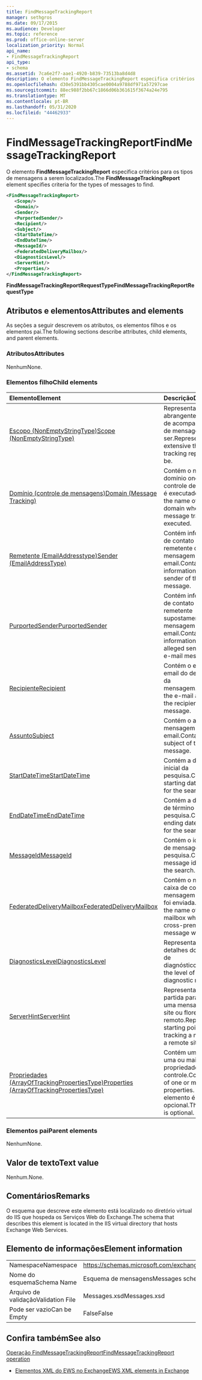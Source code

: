 ```yaml
---
title: FindMessageTrackingReport
manager: sethgros
ms.date: 09/17/2015
ms.audience: Developer
ms.topic: reference
ms.prod: office-online-server
localization_priority: Normal
api_name:
- FindMessageTrackingReport
api_type:
- schema
ms.assetid: 7ca6e2f7-aae1-4920-b839-73513ba8d4d8
description: O elemento FindMessageTrackingReport especifica critérios para os tipos de mensagens a serem localizados.
ms.openlocfilehash: d30e5391bb4305cae0004a9788df971a57297cae
ms.sourcegitcommit: 88ec988f2bb67c1866d06b361615f3674a24e795
ms.translationtype: MT
ms.contentlocale: pt-BR
ms.lasthandoff: 05/31/2020
ms.locfileid: "44462933"
---
```

# <a name="findmessagetrackingreport"></a><span data-ttu-id="8dd0a-103">FindMessageTrackingReport</span><span class="sxs-lookup"><span data-stu-id="8dd0a-103">FindMessageTrackingReport</span></span>

<span data-ttu-id="8dd0a-104">O elemento **FindMessageTrackingReport** especifica critérios para os tipos de mensagens a serem localizados.</span><span class="sxs-lookup"><span data-stu-id="8dd0a-104">The **FindMessageTrackingReport** element specifies criteria for the types of messages to find.</span></span> 
  
```xml
<FindMessageTrackingReport>
   <Scope/>
   <Domain/>
   <Sender/>
   <PurportedSender/>
   <Recipient/>
   <Subject/>
   <StartDateTime/>
   <EndDateTime/>
   <MessageId/>
   <FederatedDeliveryMailbox/>
   <DiagnosticsLevel/>
   <ServerHint/>
   <Properties/>
</FindMessageTrackingReport>
```

 <span data-ttu-id="8dd0a-105">**FindMessageTrackingReportRequestType**</span><span class="sxs-lookup"><span data-stu-id="8dd0a-105">**FindMessageTrackingReportRequestType**</span></span>
## <a name="attributes-and-elements"></a><span data-ttu-id="8dd0a-106">Atributos e elementos</span><span class="sxs-lookup"><span data-stu-id="8dd0a-106">Attributes and elements</span></span>

<span data-ttu-id="8dd0a-107">As seções a seguir descrevem os atributos, os elementos filhos e os elementos pai.</span><span class="sxs-lookup"><span data-stu-id="8dd0a-107">The following sections describe attributes, child elements, and parent elements.</span></span>
  
### <a name="attributes"></a><span data-ttu-id="8dd0a-108">Atributos</span><span class="sxs-lookup"><span data-stu-id="8dd0a-108">Attributes</span></span>

<span data-ttu-id="8dd0a-109">Nenhum</span><span class="sxs-lookup"><span data-stu-id="8dd0a-109">None.</span></span>
  
### <a name="child-elements"></a><span data-ttu-id="8dd0a-110">Elementos filho</span><span class="sxs-lookup"><span data-stu-id="8dd0a-110">Child elements</span></span>

|<span data-ttu-id="8dd0a-111">**Elemento**</span><span class="sxs-lookup"><span data-stu-id="8dd0a-111">**Element**</span></span>|<span data-ttu-id="8dd0a-112">**Descrição**</span><span class="sxs-lookup"><span data-stu-id="8dd0a-112">**Description**</span></span>|
|:-----|:-----|
|[<span data-ttu-id="8dd0a-113">Escopo (NonEmptyStringType)</span><span class="sxs-lookup"><span data-stu-id="8dd0a-113">Scope (NonEmptyStringType)</span></span>](scope-nonemptystringtype.md) <br/> |<span data-ttu-id="8dd0a-114">Representa o quão abrangentes o relatório de acompanhamento de mensagens deve ser.</span><span class="sxs-lookup"><span data-stu-id="8dd0a-114">Represents how extensive the message tracking report should be.</span></span>  <br/> |
|[<span data-ttu-id="8dd0a-115">Domínio (controle de mensagens)</span><span class="sxs-lookup"><span data-stu-id="8dd0a-115">Domain (Message Tracking)</span></span>](domain-message-tracking.md) <br/> |<span data-ttu-id="8dd0a-116">Contém o nome do domínio onde o controle de mensagens é executado.</span><span class="sxs-lookup"><span data-stu-id="8dd0a-116">Contains the name of the domain where the message tracking is executed.</span></span>  <br/> |
|[<span data-ttu-id="8dd0a-117">Remetente (EmailAddresstype)</span><span class="sxs-lookup"><span data-stu-id="8dd0a-117">Sender (EmailAddressType)</span></span>](sender-emailaddresstype.md) <br/> |<span data-ttu-id="8dd0a-118">Contém informações de contato para o remetente da mensagem de email.</span><span class="sxs-lookup"><span data-stu-id="8dd0a-118">Contains contact information for the sender of the e-mail message.</span></span>  <br/> |
|[<span data-ttu-id="8dd0a-119">PurportedSender</span><span class="sxs-lookup"><span data-stu-id="8dd0a-119">PurportedSender</span></span>](purportedsender.md) <br/> |<span data-ttu-id="8dd0a-120">Contém informações de contato para o remetente supostamente de uma mensagem de email.</span><span class="sxs-lookup"><span data-stu-id="8dd0a-120">Contains contact information for the alleged sender of an e-mail message.</span></span>  <br/> |
|[<span data-ttu-id="8dd0a-121">Recipiente</span><span class="sxs-lookup"><span data-stu-id="8dd0a-121">Recipient</span></span>](recipient.md) <br/> |<span data-ttu-id="8dd0a-122">Contém o endereço de email do destinatário da mensagem.</span><span class="sxs-lookup"><span data-stu-id="8dd0a-122">Contains the e-mail address for the recipient of the message.</span></span>  <br/> |
|[<span data-ttu-id="8dd0a-123">Assunto</span><span class="sxs-lookup"><span data-stu-id="8dd0a-123">Subject</span></span>](subject.md) <br/> |<span data-ttu-id="8dd0a-124">Contém o assunto da mensagem de email.</span><span class="sxs-lookup"><span data-stu-id="8dd0a-124">Contains the subject of the e-mail message.</span></span>  <br/> |
|[<span data-ttu-id="8dd0a-125">StartDateTime</span><span class="sxs-lookup"><span data-stu-id="8dd0a-125">StartDateTime</span></span>](startdatetime.md) <br/> |<span data-ttu-id="8dd0a-126">Contém a data e hora inicial da pesquisa.</span><span class="sxs-lookup"><span data-stu-id="8dd0a-126">Contains the starting date and time for the search.</span></span>  <br/> |
|[<span data-ttu-id="8dd0a-127">EndDateTime</span><span class="sxs-lookup"><span data-stu-id="8dd0a-127">EndDateTime</span></span>](enddatetime.md) <br/> |<span data-ttu-id="8dd0a-128">Contém a data e a hora de término da pesquisa.</span><span class="sxs-lookup"><span data-stu-id="8dd0a-128">Contains the ending date and time for the search.</span></span>  <br/> |
|[<span data-ttu-id="8dd0a-129">MessageId</span><span class="sxs-lookup"><span data-stu-id="8dd0a-129">MessageId</span></span>](messageid.md) <br/> |<span data-ttu-id="8dd0a-130">Contém o identificador de mensagem para a pesquisa.</span><span class="sxs-lookup"><span data-stu-id="8dd0a-130">Contains the message identifier for the search.</span></span>  <br/> |
|[<span data-ttu-id="8dd0a-131">FederatedDeliveryMailbox</span><span class="sxs-lookup"><span data-stu-id="8dd0a-131">FederatedDeliveryMailbox</span></span>](federateddeliverymailbox.md) <br/> |<span data-ttu-id="8dd0a-132">Contém o nome da caixa de correio onde a mensagem entre locais foi enviada.</span><span class="sxs-lookup"><span data-stu-id="8dd0a-132">Contains the name of the mailbox where the cross-premise message was sent.</span></span>  <br/> |
|[<span data-ttu-id="8dd0a-133">DiagnosticsLevel</span><span class="sxs-lookup"><span data-stu-id="8dd0a-133">DiagnosticsLevel</span></span>](diagnosticslevel.md) <br/> |<span data-ttu-id="8dd0a-134">Representa o nível de detalhes dos relatórios de diagnóstico.</span><span class="sxs-lookup"><span data-stu-id="8dd0a-134">Represents the level of detail for diagnostic reports.</span></span>  <br/> |
|[<span data-ttu-id="8dd0a-135">ServerHint</span><span class="sxs-lookup"><span data-stu-id="8dd0a-135">ServerHint</span></span>](serverhint.md) <br/> |<span data-ttu-id="8dd0a-136">Representa o ponto de partida para rastrear uma mensagem em um site ou floresta remoto.</span><span class="sxs-lookup"><span data-stu-id="8dd0a-136">Represents the starting point for tracking a message in a remote site or forest.</span></span>  <br/> |
|[<span data-ttu-id="8dd0a-137">Propriedades (ArrayOfTrackingPropertiesType)</span><span class="sxs-lookup"><span data-stu-id="8dd0a-137">Properties (ArrayOfTrackingPropertiesType)</span></span>](properties-arrayoftrackingpropertiestype.md) <br/> |<span data-ttu-id="8dd0a-138">Contém uma lista de uma ou mais propriedades de controle.</span><span class="sxs-lookup"><span data-stu-id="8dd0a-138">Contains a list of one or more tracking properties.</span></span> <span data-ttu-id="8dd0a-139">Este elemento é opcional.</span><span class="sxs-lookup"><span data-stu-id="8dd0a-139">This element is optional.</span></span>  <br/> |
   
### <a name="parent-elements"></a><span data-ttu-id="8dd0a-140">Elementos pai</span><span class="sxs-lookup"><span data-stu-id="8dd0a-140">Parent elements</span></span>

<span data-ttu-id="8dd0a-141">Nenhum</span><span class="sxs-lookup"><span data-stu-id="8dd0a-141">None.</span></span>
  
## <a name="text-value"></a><span data-ttu-id="8dd0a-142">Valor de texto</span><span class="sxs-lookup"><span data-stu-id="8dd0a-142">Text value</span></span>

<span data-ttu-id="8dd0a-143">Nenhum.</span><span class="sxs-lookup"><span data-stu-id="8dd0a-143">None.</span></span>
  
## <a name="remarks"></a><span data-ttu-id="8dd0a-144">Comentários</span><span class="sxs-lookup"><span data-stu-id="8dd0a-144">Remarks</span></span>

<span data-ttu-id="8dd0a-145">O esquema que descreve este elemento está localizado no diretório virtual do IIS que hospeda os Serviços Web do Exchange.</span><span class="sxs-lookup"><span data-stu-id="8dd0a-145">The schema that describes this element is located in the IIS virtual directory that hosts Exchange Web Services.</span></span>
  
## <a name="element-information"></a><span data-ttu-id="8dd0a-146">Elemento de informações</span><span class="sxs-lookup"><span data-stu-id="8dd0a-146">Element information</span></span>

|||
|:-----|:-----|
|<span data-ttu-id="8dd0a-147">Namespace</span><span class="sxs-lookup"><span data-stu-id="8dd0a-147">Namespace</span></span>  <br/> |https://schemas.microsoft.com/exchange/services/2006/messages  <br/> |
|<span data-ttu-id="8dd0a-148">Nome do esquema</span><span class="sxs-lookup"><span data-stu-id="8dd0a-148">Schema Name</span></span>  <br/> |<span data-ttu-id="8dd0a-149">Esquema de mensagens</span><span class="sxs-lookup"><span data-stu-id="8dd0a-149">Messages schema</span></span>  <br/> |
|<span data-ttu-id="8dd0a-150">Arquivo de validação</span><span class="sxs-lookup"><span data-stu-id="8dd0a-150">Validation File</span></span>  <br/> |<span data-ttu-id="8dd0a-151">Messages.xsd</span><span class="sxs-lookup"><span data-stu-id="8dd0a-151">Messages.xsd</span></span>  <br/> |
|<span data-ttu-id="8dd0a-152">Pode ser vazio</span><span class="sxs-lookup"><span data-stu-id="8dd0a-152">Can be Empty</span></span>  <br/> |<span data-ttu-id="8dd0a-153">False</span><span class="sxs-lookup"><span data-stu-id="8dd0a-153">False</span></span>  <br/> |
   
## <a name="see-also"></a><span data-ttu-id="8dd0a-154">Confira também</span><span class="sxs-lookup"><span data-stu-id="8dd0a-154">See also</span></span>



[<span data-ttu-id="8dd0a-155">Operação FindMessageTrackingReport</span><span class="sxs-lookup"><span data-stu-id="8dd0a-155">FindMessageTrackingReport operation</span></span>](findmessagetrackingreport-operation.md)


- [<span data-ttu-id="8dd0a-156">Elementos XML do EWS no Exchange</span><span class="sxs-lookup"><span data-stu-id="8dd0a-156">EWS XML elements in Exchange</span></span>](ews-xml-elements-in-exchange.md)

